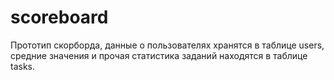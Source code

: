 # scoreboard
Прототип скорборда, данные о пользователях хранятся в таблице users, средние значения и прочая статистика заданий находятся в таблице tasks.
